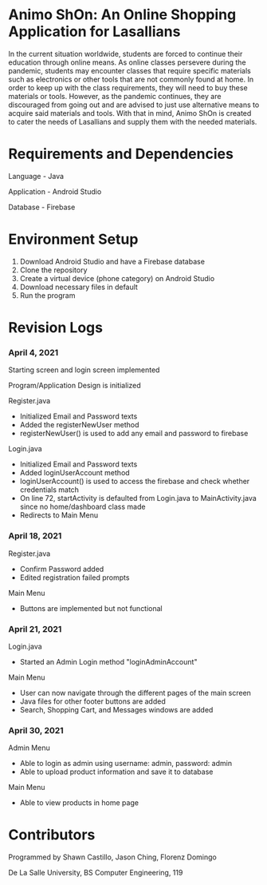 # Animo ShOn: An Online Shopping Application for Lasallians
In the current situation worldwide, students are forced to continue their education through online means. As online classes persevere during the pandemic, students may encounter  classes that require specific materials such as electronics or other tools that are not commonly found at home. In order to keep up with the class requirements, they will need to buy these materials or tools. However, as the pandemic continues, they are discouraged from going out and are advised to just use alternative means to acquire said materials and tools. With that in mind, Animo ShOn is created to cater the needs of Lasallians and supply them with the needed materials.

# Requirements and Dependencies
Language - Java

Application - Android Studio

Database - Firebase

# Environment Setup
1. Download Android Studio and have a Firebase database
2. Clone the repository
3. Create a virtual device (phone category) on Android Studio
4. Download necessary files in default
5. Run the program

# Revision Logs
### April 4, 2021 
Starting screen and login screen implemented 

Program/Application Design is initialized

Register.java
- Initialized Email and Password texts
- Added the registerNewUser method
- registerNewUser() is used to add any email and password to firebase

Login.java
- Initialized Email and Password texts
- Added loginUserAccount method
- loginUserAccount() is used to access the firebase and check whether credentials match
- On line 72, startActivity is defaulted from Login.java to MainActivity.java since no home/dashboard class made
- Redirects to Main Menu

### April 18, 2021
Register.java
- Confirm Password added
- Edited registration failed prompts

Main Menu
- Buttons are implemented but not functional

### April 21, 2021
Login.java
- Started an Admin Login method "loginAdminAccount"

Main Menu
- User can now navigate through the different pages of the main screen
- Java files for other footer buttons are added
- Search, Shopping Cart, and Messages windows are added

### April 30, 2021
Admin Menu
- Able to login as admin using username: admin, password: admin
- Able to upload product information and save it to database

Main Menu
- Able to view products in home page

# Contributors
Programmed by Shawn Castillo, Jason Ching, Florenz Domingo

De La Salle University, BS Computer Engineering, 119

